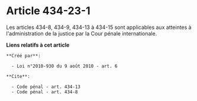 # Article 434-23-1

Les articles 434-8, 434-9, 434-13 à 434-15 sont applicables aux atteintes à l'administration de la justice par la Cour pénale
internationale.

**Liens relatifs à cet article**

	**Créé par**:

	  - Loi n°2010-930 du 9 août 2010 - art. 6

	**Cite**:

	  - Code pénal - art. 434-13
	  - Code pénal - art. 434-8
